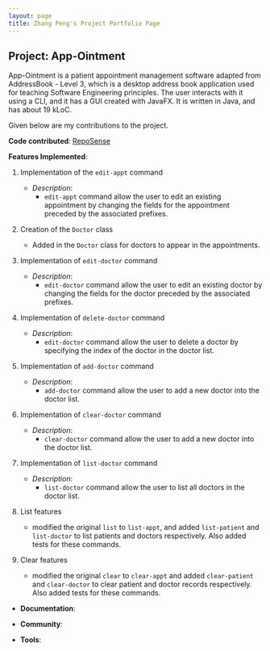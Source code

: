 ```yaml
---
layout: page
title: Zhang Peng's Project Portfolio Page
---
```


## Project: App-Ointment

App-Ointment is a patient appointment management software adapted from AddressBook - Level 3, which is a desktop address book application used for teaching Software Engineering principles. The user interacts with it using a CLI, and it has a GUI created with JavaFX. It is written in Java, and has about 19 kLoC.

Given below are my contributions to the project.

**Code contributed**: [RepoSense](https://nus-cs2103-ay2021s2.github.io/tp-dashboard/#breakdown=true&search=icytornado)

**Features Implemented**:
1. Implementation of the `edit-appt` command
    - *Description*:
        - `edit-appt` command allow the user to edit an existing appointment by changing the fields for the appointment preceded by the associated prefixes.
   
2. Creation of the  `Doctor` class
    - Added in the `Doctor` class for doctors to appear in the appointments.
   
3. Implementation of `edit-doctor` command
   - *Description*:
      - `edit-doctor` command allow the user to edit an existing doctor by changing the fields for the doctor preceded by the associated prefixes.

4. Implementation of `delete-doctor` command
   - *Description*:
      - `edit-doctor` command allow the user to delete a doctor by specifying the index of the doctor in the doctor list.
   
5. Implementation of `add-doctor` command
   - *Description*:
      - `add-doctor` command allow the user to add a new doctor into the doctor list.

5. Implementation of `clear-doctor` command
   - *Description*:
      - `clear-doctor` command allow the user to add a new doctor into the doctor list.

6. Implementation of `list-doctor` command
   - *Description*:
      - `list-doctor` command allow the user to list all doctors in the doctor list.


3. List features
    - modified the original `list` to `list-appt`, and added `list-patient` and `list-doctor` to list patients and doctors respectively. Also added tests for these commands.

4. Clear features
    - modified the original `clear` to `clear-appt` and added `clear-patient` and `clear-doctor` to clear patient and doctor records respectively. Also added tests for these commands.

* **Documentation**:

* **Community**:

* **Tools**:
